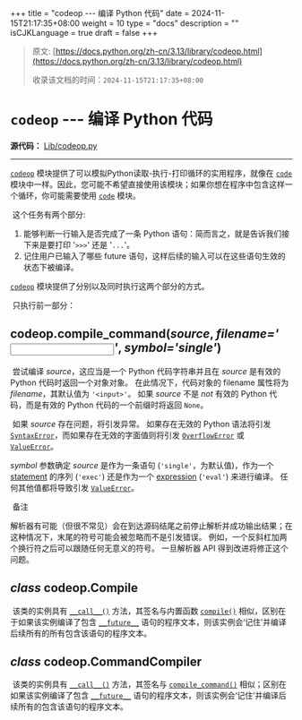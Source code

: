 +++
title = "codeop --- 编译 Python 代码"
date = 2024-11-15T21:17:35+08:00
weight = 10
type = "docs"
description = ""
isCJKLanguage = true
draft = false
+++

> 原文: [https://docs.python.org/zh-cn/3.13/library/codeop.html](https://docs.python.org/zh-cn/3.13/library/codeop.html)
>
> 收录该文档的时间：`2024-11-15T21:17:35+08:00`

# `codeop` --- 编译 Python 代码

**源代码：** [Lib/codeop.py](https://github.com/python/cpython/tree/3.13/Lib/codeop.py)

------

[`codeop`](https://docs.python.org/zh-cn/3.13/library/codeop.html#module-codeop) 模块提供了可以模拟Python读取-执行-打印循环的实用程序，就像在 [`code`](https://docs.python.org/zh-cn/3.13/library/code.html#module-code) 模块中一样。因此，您可能不希望直接使用该模块；如果你想在程序中包含这样一个循环，你可能需要使用 [`code`](https://docs.python.org/zh-cn/3.13/library/code.html#module-code) 模块。

​	这个任务有两个部分:

1. 能够判断一行输入是否完成了一条 Python 语句：简而言之，就是告诉我们接下来是要打印 '`>>>`' 还是 '`...`'。
2. 记住用户已输入了哪些 future 语句，这样后续的输入可以在这些语句生效的状态下被编译。

[`codeop`](https://docs.python.org/zh-cn/3.13/library/codeop.html#module-codeop) 模块提供了分别以及同时执行这两个部分的方式。

​	只执行前一部分：

## codeop.**compile_command**(*source*, *filename='<input>'*, *symbol='single'*)

​	尝试编译 *source*，这应当是一个 Python 代码字符串并且在 *source* 是有效的 Python 代码时返回一个对象对象。 在此情况下，代码对象的 filename 属性将为 *filename*，其默认值为 `'<input>'`。 如果 *source* 不是 *not* 有效的 Python 代码，而是有效的 Python 代码的一个前缀时将返回 `None`。

​	如果 *source* 存在问题，将引发异常。 如果存在无效的 Python 语法将引发 [`SyntaxError`](https://docs.python.org/zh-cn/3.13/library/exceptions.html#SyntaxError)，而如果存在无效的字面值则将引发 [`OverflowError`](https://docs.python.org/zh-cn/3.13/library/exceptions.html#OverflowError) 或 [`ValueError`](https://docs.python.org/zh-cn/3.13/library/exceptions.html#ValueError)。

*symbol* 参数确定 *source* 是作为一条语句 (`'single'`，为默认值)，作为一个 [statement](https://docs.python.org/zh-cn/3.13/glossary.html#term-statement) 的序列 (`'exec'`) 还是作为一个 [expression](https://docs.python.org/zh-cn/3.13/glossary.html#term-expression) (`'eval'`) 来进行编译。 任何其他值都将导致引发 [`ValueError`](https://docs.python.org/zh-cn/3.13/library/exceptions.html#ValueError)。

​	备注

 

​	解析器有可能（但很不常见）会在到达源码结尾之前停止解析并成功输出结果；在这种情况下，末尾的符号可能会被忽略而不是引发错误。 例如，一个反斜杠加两个换行符之后可以跟随任何无意义的符号。 一旦解析器 API 得到改进将修正这个问题。

## *class* codeop.**Compile**

​	该类的实例具有 [`__call__()`](https://docs.python.org/zh-cn/3.13/reference/datamodel.html#object.__call__) 方法，其签名与内置函数 [`compile()`](https://docs.python.org/zh-cn/3.13/library/functions.html#compile) 相似，区别在于如果该实例编译了包含 [`__future__`](https://docs.python.org/zh-cn/3.13/library/__future__.html#module-__future__) 语句的程序文本，则该实例会‘记住’并编译后续所有的所有包含该语句的程序文本。

## *class* codeop.**CommandCompiler**

​	该类的实例具有 [`__call__()`](https://docs.python.org/zh-cn/3.13/reference/datamodel.html#object.__call__) 方法，其签名与 [`compile_command()`](https://docs.python.org/zh-cn/3.13/library/codeop.html#codeop.compile_command) 相似；区别在如果该实例编译了包含 [`__future__`](https://docs.python.org/zh-cn/3.13/library/__future__.html#module-__future__) 语句的程序文本，则该实例会‘记住’并编译后续所有的包含该语句的程序文本。

